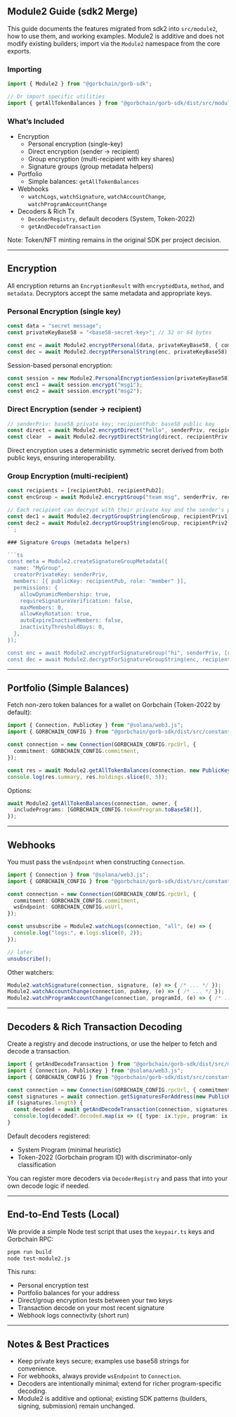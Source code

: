## Module2 Guide (sdk2 Merge)

This guide documents the features migrated from sdk2 into `src/module2`, how to use them, and working examples. Module2 is additive and does not modify existing builders; import via the `Module2` namespace from the core exports.

### Importing

```ts
import { Module2 } from "@gorbchain/gorb-sdk";

// Or import specific utilities
import { getAllTokenBalances } from "@gorbchain/gorb-sdk/dist/src/module2";
```

### What’s Included

- Encryption
  - Personal encryption (single-key)
  - Direct encryption (sender → recipient)
  - Group encryption (multi-recipient with key shares)
  - Signature groups (group metadata helpers)
- Portfolio
  - Simple balances: `getAllTokenBalances`
- Webhooks
  - `watchLogs`, `watchSignature`, `watchAccountChange`, `watchProgramAccountChange`
- Decoders & Rich Tx
  - `DecoderRegistry`, default decoders (System, Token-2022)
  - `getAndDecodeTransaction`

Note: Token/NFT minting remains in the original SDK per project decision.

---

## Encryption

All encryption returns an `EncryptionResult` with `encryptedData`, `method`, and `metadata`. Decryptors accept the same metadata and appropriate keys.

### Personal Encryption (single key)

```ts
const data = "secret message";
const privateKeyBase58 = "<base58-secret-key>"; // 32 or 64 bytes

const enc = await Module2.encryptPersonal(data, privateKeyBase58, { compress: true });
const dec = await Module2.decryptPersonalString(enc, privateKeyBase58);
```

Session-based personal encryption:

```ts
const session = new Module2.PersonalEncryptionSession(privateKeyBase58);
const enc1 = await session.encrypt("msg1");
const enc2 = await session.encrypt("msg2");
```

### Direct Encryption (sender → recipient)

```ts
// senderPriv: base58 private key; recipientPub: base58 public key
const direct = await Module2.encryptDirect("hello", senderPriv, recipientPub, { compress: true });
const clear  = await Module2.decryptDirectString(direct, recipientPriv, senderPub);
```

Direct encryption uses a deterministic symmetric secret derived from both public keys, ensuring interoperability.

### Group Encryption (multi-recipient)

```ts
const recipients = [recipientPub1, recipientPub2];
const encGroup = await Module2.encryptGroup("team msg", senderPriv, recipients, { compress: true });

// Each recipient can decrypt with their private key and the sender's public key
const dec1 = await Module2.decryptGroupString(encGroup, recipientPriv1, senderPub);
const dec2 = await Module2.decryptGroupString(encGroup, recipientPriv2, senderPub);
``;

### Signature Groups (metadata helpers)

```ts
const meta = Module2.createSignatureGroupMetadata({
  name: "MyGroup",
  creatorPrivateKey: senderPriv,
  members: [{ publicKey: recipientPub, role: "member" }],
  permissions: {
    allowDynamicMembership: true,
    requireSignatureVerification: false,
    maxMembers: 0,
    allowKeyRotation: true,
    autoExpireInactiveMembers: false,
    inactivityThresholdDays: 0,
  },
});

const enc = await Module2.encryptForSignatureGroup("hi", senderPriv, [recipientPub]);
const dec = await Module2.decryptForSignatureGroupString(enc, recipientPriv, senderPub);
```

---

## Portfolio (Simple Balances)

Fetch non-zero token balances for a wallet on Gorbchain (Token-2022 by default):

```ts
import { Connection, PublicKey } from "@solana/web3.js";
import { GORBCHAIN_CONFIG } from "@gorbchain/gorb-sdk/dist/src/constants";

const connection = new Connection(GORBCHAIN_CONFIG.rpcUrl, {
  commitment: GORBCHAIN_CONFIG.commitment,
});

const res = await Module2.getAllTokenBalances(connection, new PublicKey(owner));
console.log(res.summary, res.holdings.slice(0, 5));
```

Options:

```ts
await Module2.getAllTokenBalances(connection, owner, {
  includePrograms: [GORBCHAIN_CONFIG.tokenProgram.toBase58()],
});
```

---

## Webhooks

You must pass the `wsEndpoint` when constructing `Connection`.

```ts
import { Connection } from "@solana/web3.js";
import { GORBCHAIN_CONFIG } from "@gorbchain/gorb-sdk/dist/src/constants";

const connection = new Connection(GORBCHAIN_CONFIG.rpcUrl, {
  commitment: GORBCHAIN_CONFIG.commitment,
  wsEndpoint: GORBCHAIN_CONFIG.wsUrl,
});

const unsubscribe = Module2.watchLogs(connection, "all", (e) => {
  console.log("logs:", e.logs.slice(0, 2));
});

// later
unsubscribe();
```

Other watchers:

```ts
Module2.watchSignature(connection, signature, (e) => { /* ... */ });
Module2.watchAccountChange(connection, pubkey, (e) => { /* ... */ });
Module2.watchProgramAccountChange(connection, programId, (e) => { /* ... */ });
```

---

## Decoders & Rich Transaction Decoding

Create a registry and decode instructions, or use the helper to fetch and decode a transaction.

```ts
import { getAndDecodeTransaction } from "@gorbchain/gorb-sdk/dist/src/module2";
import { Connection, PublicKey } from "@solana/web3.js";
import { GORBCHAIN_CONFIG } from "@gorbchain/gorb-sdk/dist/src/constants";

const connection = new Connection(GORBCHAIN_CONFIG.rpcUrl, { commitment: GORBCHAIN_CONFIG.commitment });
const signatures = await connection.getSignaturesForAddress(new PublicKey(owner), { limit: 1 });
if (signatures.length) {
  const decoded = await getAndDecodeTransaction(connection, signatures[0].signature);
  console.log(decoded?.decoded.map(ix => ({ type: ix.type, program: ix.programId })));
}
```

Default decoders registered:

- System Program (minimal heuristic)
- Token-2022 (Gorbchain program ID) with discriminator-only classification

You can register more decoders via `DecoderRegistry` and pass that into your own decode logic if needed.

---

## End-to-End Tests (Local)

We provide a simple Node test script that uses the `keypair.ts` keys and Gorbchain RPC:

```bash
pnpm run build
node test-module2.js
```

This runs:

- Personal encryption test
- Portfolio balances for your address
- Direct/group encryption tests between your two keys
- Transaction decode on your most recent signature
- Webhook logs connectivity (short run)

---

## Notes & Best Practices

- Keep private keys secure; examples use base58 strings for convenience.
- For webhooks, always provide `wsEndpoint` to `Connection`.
- Decoders are intentionally minimal; extend for richer program-specific decoding.
- Module2 is additive and optional; existing SDK patterns (builders, signing, submission) remain unchanged.


